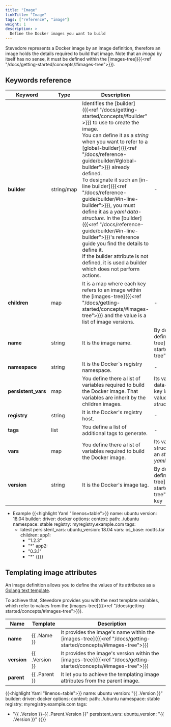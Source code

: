 ```yaml
---
title: "Image"
linkTitle: "Image"
tags: ["reference", "image"]
weight: 1
description: >
  Define the Docker images you want to build
---
```


Stevedore represents a Docker image by an image definition, therefore an image holds the details required to build that image.
Note that an _image_ by itself has no sense, it must be defined within the [images-tree]({{<ref "/docs/getting-started/concepts/#images-tree">}}).

## Keywords reference

|Keyword|Type|Description|Value|
|---|---|---|---|
|**builder**| string/map | Identifies the [builder]({{<ref "/docs/getting-started/concepts/#builder" >}}) to use to create the image.<br>You can define it as a _string_ when you want to refer to a [global-builder]({{<ref "/docs/reference-guide/builder/#global-builder">}}) already defined.<br>To designate it such an [in-line builder]({{<ref "/docs/reference-guide/builder/#in-line-builder">}}), you must define it as a _yaml data-structure_. In the [builder]({{<ref "/docs/reference-guide/builder/#in-line-builder">}})'s reference guide you find the details to define it.<br>If the builder attribute is not defined, it is used a builder which does not perform actions. | - |
|**children**| map | It is a map where each key refers to an image within the [images-tree]({{<ref "/docs/getting-started/concepts/#images-tree">}}) and the value is a list of image versions. | - |
|**name**| string | It is the image name. | By default its value is defined as the [images-tree]({{<ref "/docs/getting-started/concepts/#images-tree">}})'s image name key |
|**namespace**| string | It is the Docker`s registry namespace. | - |
|**persistent_vars**| map | You define there a list of variables required to build the Docker image. That variables are inherit by the children images. | Its value is a key-value data-structure where each key is an _string_ and its value a _yaml data-structure_. | - |
|**registry**| string | It is the Docker's registry host. | - |
|**tags**| list | You define a list of additional tags to generate. | - |
|**vars**| map | You define there a list of variables required to build the Docker image. | Its value is a key-value structure where each key is an _string_ and its value a _yaml data-structure_. | - |
|**version**| string | It is the Docker's image tag. | By default its value is defined as the [images-tree]({{<ref "/docs/getting-started/concepts/#images-tree">}})'s image version key |

- Example
{{<highlight Yaml "linenos=table">}}
name: ubuntu
version: 18.04
builder:
  driver: docker
  options:
  	context:
	  path: ./ubuntu
namespace: stable
registry: myregistry.example.com
tags:
  - latest
persistent_vars:
  ubuntu_version: 18.04
vars:
  os_base: rootfs.tar
children:
  app1:
    - "1.2.3"
    - "*"
  app2:
    - "0.3.1"
    - "*"
{{</highlight>}}


## Templating image attributes

An image definition allows you to define the values of its attributes as a [Golang text template](https://pkg.go.dev/text/template).

To achieve that, Stevedore provides you with the next template variables, which refer to values from the [images-tree]({{<ref "/docs/getting-started/concepts/#images-tree">}}).

|Name|Template|Description|
|---|---|---|
| **name** | {{ .Name }} | It provides the image's name within the [images-tree]({{<ref "/docs/getting-started/concepts/#images-tree">}}) |
| **version** | {{ .Version }} | It provides the image's version within the [images-tree]({{<ref "/docs/getting-started/concepts/#images-tree">}}) |
| **parent** | {{ .Parent }} | It let you to achieve the templating image attributes from the parent image. |

{{<highlight Yaml "linenos=table">}}
name: ubuntu
version: "{{ .Version }}"
builder:
  driver: docker
  options:
  	context:
	  path: ./ubuntu
namespace: stable
registry: myregistry.example.com
tags:
  - "{{ .Version }}-{{ .Parent.Version }}"
persistent_vars:
  ubuntu_version: "{{ .Version }}"
{{</highlight>}}



